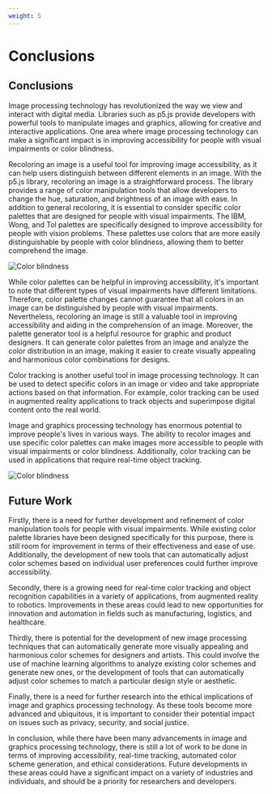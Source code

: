 ```yaml
---
weight: 5
---
```


# **Conclusions**

## Conclusions

Image processing technology has revolutionized the way we view and interact with digital media. Libraries such as p5.js provide developers with powerful tools to manipulate images and graphics, allowing for creative and interactive applications. One area where image processing technology can make a significant impact is in improving accessibility for people with visual impairments or color blindness.

Recoloring an image is a useful tool for improving image accessibility, as it can help users distinguish between different elements in an image. With the p5.js library, recoloring an image is a straightforward process. The library provides a range of color manipulation tools that allow developers to change the hue, saturation, and brightness of an image with ease. In addition to general recoloring, it is essential to consider specific color palettes that are designed for people with visual impairments. The IBM, Wong, and Tol palettes are specifically designed to improve accessibility for people with vision problems. These palettes use colors that are more easily distinguishable by people with color blindness, allowing them to better comprehend the image.

![Color blindness](https://www.cnet.com/a/img/resize/9be97ea68c0ec32186b15788cea8b647de588fb5/hub/2010/12/17/66009663-fdb9-11e2-8c7c-d4ae52e62bcc/dankam-color-blind-test_610x325.jpg?auto=webp&width=1200 "Color blindness")

While color palettes can be helpful in improving accessibility, it's important to note that different types of visual impairments have different limitations. Therefore, color palette changes cannot guarantee that all colors in an image can be distinguished by people with visual impairments. Nevertheless, recoloring an image is still a valuable tool in improving accessibility and aiding in the comprehension of an image. Moreover, the palette generator tool is a helpful resource for graphic and product designers. It can generate color palettes from an image and analyze the color distribution in an image, making it easier to create visually appealing and harmonious color combinations for designs.

Color tracking is another useful tool in image processing technology. It can be used to detect specific colors in an image or video and take appropriate actions based on that information. For example, color tracking can be used in augmented reality applications to track objects and superimpose digital content onto the real world.

Image and graphics processing technology has enormous potential to improve people's lives in various ways. The ability to recolor images and use specific color palettes can make images more accessible to people with visual impairments or color blindness. Additionally, color tracking can be used in applications that require real-time object tracking.

![Color blindness](https://www.viewsonic.com/library/wp-content/uploads/2021/06/What-is-Color-Blindness-and-How-Does-Technology-Help.jpg "Color blindness")

## Future Work

Firstly, there is a need for further development and refinement of color manipulation tools for people with visual impairments. While existing color palette libraries have been designed specifically for this purpose, there is still room for improvement in terms of their effectiveness and ease of use. Additionally, the development of new tools that can automatically adjust color schemes based on individual user preferences could further improve accessibility.

Secondly, there is a growing need for real-time color tracking and object recognition capabilities in a variety of applications, from augmented reality to robotics. Improvements in these areas could lead to new opportunities for innovation and automation in fields such as manufacturing, logistics, and healthcare.

Thirdly, there is potential for the development of new image processing techniques that can automatically generate more visually appealing and harmonious color schemes for designers and artists. This could involve the use of machine learning algorithms to analyze existing color schemes and generate new ones, or the development of tools that can automatically adjust color schemes to match a particular design style or aesthetic.

Finally, there is a need for further research into the ethical implications of image and graphics processing technology. As these tools become more advanced and ubiquitous, it is important to consider their potential impact on issues such as privacy, security, and social justice.

In conclusion, while there have been many advancements in image and graphics processing technology, there is still a lot of work to be done in terms of improving accessibility, real-time tracking, automated color scheme generation, and ethical considerations. Future developments in these areas could have a significant impact on a variety of industries and individuals, and should be a priority for researchers and developers.